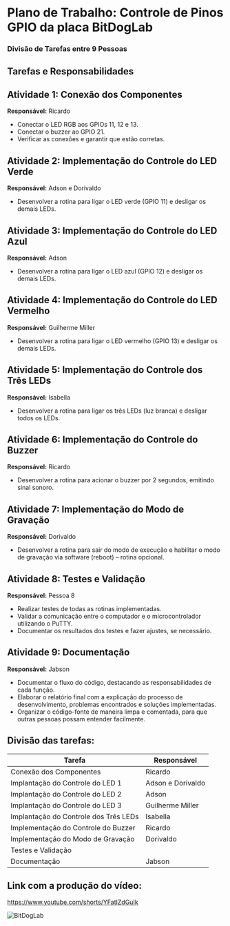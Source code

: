 # Plano de Trabalho: Controle de Pinos GPIO da placa BitDogLab

### Divisão de Tarefas entre 9 Pessoas

## **Tarefas e Responsabilidades**

## Atividade 1: Conexão dos Componentes
**Responsável:** Ricardo

- Conectar o LED RGB aos GPIOs 11, 12 e 13.
- Conectar o buzzer ao GPIO 21.
- Verificar as conexões e garantir que estão corretas.

## Atividade 2: Implementação do Controle do LED Verde
**Responsável:** Adson e Dorivaldo

- Desenvolver a rotina para ligar o LED verde (GPIO 11) e desligar os demais LEDs.

## Atividade 3: Implementação do Controle do LED Azul
**Responsável:** Adson

- Desenvolver a rotina para ligar o LED azul (GPIO 12) e desligar os demais LEDs.

## Atividade 4: Implementação do Controle do LED Vermelho
**Responsável:** Guilherme Miller

- Desenvolver a rotina para ligar o LED vermelho (GPIO 13) e desligar os demais LEDs.

## Atividade 5: Implementação do Controle dos Três LEDs
**Responsável:** Isabella

- Desenvolver a rotina para ligar os três LEDs (luz branca) e desligar todos os LEDs.

## Atividade 6: Implementação do Controle do Buzzer
**Responsável:** Ricardo

- Desenvolver a rotina para acionar o buzzer por 2 segundos, emitindo sinal sonoro.

## Atividade 7: Implementação do Modo de Gravação
**Responsável:** Dorivaldo

- Desenvolver a rotina para sair do modo de execução e habilitar o modo de gravação via software (reboot) – rotina opcional.

## Atividade 8: Testes e Validação
**Responsável:** Pessoa 8

- Realizar testes de todas as rotinas implementadas.
- Validar a comunicação entre o computador e o microcontrolador utilizando o PuTTY.
- Documentar os resultados dos testes e fazer ajustes, se necessário.

## Atividade 9: Documentação
**Responsável:** Jabson

- Documentar o fluxo do código, destacando as responsabilidades de cada função.
- Elaborar o relatório final com a explicação do processo de desenvolvimento, problemas encontrados e soluções implementadas.
- Organizar o código-fonte de maneira limpa e comentada, para que outras pessoas possam entender facilmente.

## **Divisão das tarefas:**

| **Tarefa**                                     | **Responsável**
|------------------------------------------------|------------|
| Conexão dos Componentes                        |Ricardo           |
| Implantação do Controle do LED 1               |Adson  e Dorivaldo| 
| Implantação do Controle do LED 2               |Adson             | 
| Implantação do Controle do LED 3               |Guilherme Miller  |
| Implantação do Controle dos Três LEDs          |Isabella          |
| Implementação do Controle do Buzzer            |Ricardo           | 
| Implementação do Modo de Gravação              |Dorivaldo         | 
| Testes e Validação                             |                  | 
| Documentação                                   |Jabson            | 

## **Link com a produção do vídeo:**
https://www.youtube.com/shorts/YFatIZdGuIk

![BitDogLab](https://github.com/user-attachments/assets/a1e601b0-1de5-49ca-b32f-50024ebe994d)

